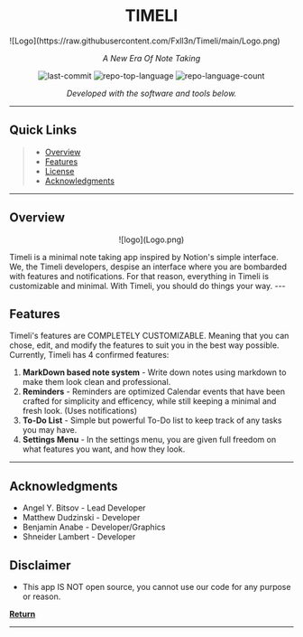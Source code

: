 
<p align="center">
    <h1 align="center">TIMELI</h1>
	![Logo](https://raw.githubusercontent.com/Fxll3n/Timeli/main/Logo.png)

</p>
<p align="center">
    <em>A New Era Of Note Taking</em>
</p>
<p align="center">
	<img src="https://img.shields.io/github/last-commit/Fxll3n/Timeli?style=flat&logo=git&logoColor=white&color=0080ff" alt="last-commit">
	<img src="https://img.shields.io/github/languages/top/Fxll3n/Timeli?style=flat&color=0080ff" alt="repo-top-language">
	<img src="https://img.shields.io/github/languages/count/Fxll3n/Timeli?style=flat&color=0080ff" alt="repo-language-count">
<p>
<p align="center">
		<em>Developed with the software and tools below.</em>
		
	
</p>
<p align="center">
	</p>
<hr>

##  Quick Links

> - [ Overview](#-overview)
> - [ Features](#-features)
> - [ License](#-license)
> - [ Acknowledgments](#-acknowledgments)

---

##  Overview

<p align="center">![logo](Logo.png)</p>
Timeli is a minimal note taking app inspired by Notion's simple interface. We, the Timeli developers, despise an interface where you are bombarded with features and notifications.
For that reason, everything in Timeli is customizable and minimal. With Timeli, you should do things your way.
---

##  Features

Timeli's features are COMPLETELY CUSTOMIZABLE. Meaning that you can chose, edit, and modify the features to suit you in the best way possible. Currently, Timeli has 4 confirmed features:
1. **MarkDown based note system** - Write down notes using markdown to make them look clean and professional.
2. **Reminders** - Reminders are optimized Calendar events that have been crafted for simplicity and efficency, while still keeping a minimal and fresh look. (Uses notifications)
3. **To-Do List** - Simple but powerful To-Do list to keep track of any tasks you may have. 
4. **Settings Menu** - In the settings menu, you are given full freedom on what features you want, and how they look.
---

##  Acknowledgments

- Angel Y. Bitsov - Lead Developer
- Matthew Dudzinski - Developer
- Benjamin Anabe - Developer/Graphics
- Shneider Lambert - Developer

## Disclaimer
- This app IS NOT open source, you cannot use our code for any purpose or reason.

[**Return**](#-quick-links)

---

